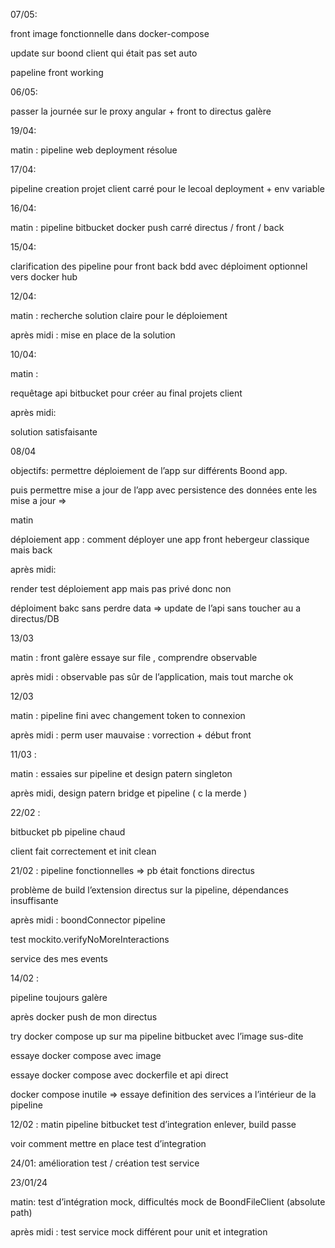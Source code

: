   

07/05:

front image fonctionnelle dans docker-compose

update sur boond client qui était pas set auto

papeline front working

06/05:

passer la journée sur le proxy angular + front to directus galère

19/04:

matin : pipeline web deployment résolue

17/04:

pipeline creation projet client carré pour le lecoal deployment + env variable

16/04:

matin : pipeline bitbucket docker push carré directus / front / back

15/04:

clarification des pipeline pour front back bdd avec déploiment optionnel vers docker hub

12/04:

matin : recherche solution claire pour le déploiement

après midi : mise en place de la solution

10/04:

matin :

requêtage api bitbucket pour créer au final projets client

après midi:

solution satisfaisante

08/04

objectifs: permettre déploiement de l’app sur différents Boond app.

puis permettre mise a jour de l’app avec persistence des données ente les mise a jour ⇒

matin

déploiement app : comment déployer une app front hebergeur classique mais back

après midi:

render test déploiement app mais pas privé donc non

déploiment bakc sans perdre data ⇒ update de l’api sans toucher au a directus/DB

  

13/03

matin : front galère essaye sur file , comprendre observable

après midi : observable pas sûr de l’application, mais tout marche ok

  

12/03

matin : pipeline fini avec changement token to connexion

après midi : perm user mauvaise : vorrection + début front

  

11/03 :

matin : essaies sur pipeline et design patern singleton

après midi, design patern bridge et pipeline ( c la merde )

  

22/02 :

bitbucket pb pipeline chaud

client fait correctement et init clean

  

21/02 : pipeline fonctionnelles ⇒ pb était fonctions directus

problème de build l’extension directus sur la pipeline, dépendances insuffisante

après midi : boondConnector pipeline

test mockito.verifyNoMoreInteractions

service des mes events

  

14/02 :

pipeline toujours galère

après docker push de mon directus

try docker compose up sur ma pipeline bitbucket avec l’image sus-dite

essaye docker compose avec image

essaye docker compose avec dockerfile et api direct

docker compose inutile ⇒ essaye definition des services a l’intérieur de la pipeline

  

12/02 : matin pipeline bitbucket test d’integration enlever, build passe

voir comment mettre en place test d’integration

  

24/01: amélioration test / création test service

  

23/01/24

matin: test d’intégration mock, difficultés mock de BoondFileClient (absolute path)

après midi : test service mock différent pour unit et integration